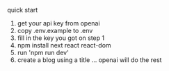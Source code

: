 
quick start

1. get your api key from openai 
2. copy .env.example to .env
3. fill in the key you got on step 1
4. npm install next react react-dom
5. run 'npm run dev'
6. create a blog using a title ... openai will do the rest
